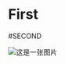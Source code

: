 


# First

#SECOND

![这是一张图片](https://www.nginx.cn/wp-content/uploads/2020/03/qrcode_for_gh_82cf87d482f0_258.jpg)

